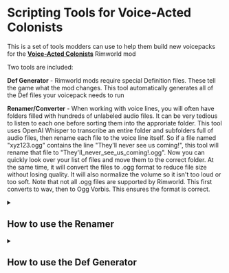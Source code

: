 # Scripting Tools for Voice-Acted Colonists

This is a set of tools modders can use to help them build new voicepacks for the [<b>Voice-Acted Colonists</b>](https://steamcommunity.com/sharedfiles/filedetails/?id=3306119571) Rimworld mod

Two tools are included:


**Def Generator** - Rimworld mods require special Definition files. These tell the game what the mod changes. This tool automatically generates all of  the Def files your voicepack needs to run

**Renamer/Converter** - When working with voice lines, you will often have folders filled with hundreds of unlabeled audio files. It can be very tedious to listen to each one before sorting them into the approriate folder. This tool uses OpenAI Whisper to transcribe an entire folder and subfolders full of audio files, then rename each file to the voice line itself. So if a file named "xyz123.ogg" contains the line "They'll never see us coming!", this tool will rename that file to "They'll_never_see_us_coming!.ogg". Now you can quickly look over your list of files and move them to the correct folder. At the same time, it will convert the files to .ogg format to reduce file size without losing quality. It will also normalize the volume so it isn't too loud or too soft. Note that not all .ogg files are supported by Rimworld. This first converts to wav, then to Ogg Vorbis. This ensures the format is correct.

<details>
<summary><h2>How to use the Renamer</h2></summary>

1. Download a specific version of Whisper: https://github.com/Purfview/whisper-standalone-win. Be aware that this download is over 1GB compressed, and almost 4GB when unzipped

2. Extract the downloaded Faster-Whisper-XXL

3. Place the contents of the "RenameAudio" folder in the folder which contains Faster-Whisper-XXL.exe

4. Copy your voice line audio files into the RenameThese folder

5. Make sure you close any audio players or anything that might be using these files

6. Run "RenameAudio.bat"

All audio files in the RenameThese folder and any subfolders will be renamed and converted

Audio files that are shorter than one or two seconds, as well as some files that only contain grunts but no actual words, will be renamed with a number (1.ogg, 2.ogg, etc)

If you have an Nvidia GPU, Whisper will use it to process your files very quickly. If you have an AMD GPU, your CPU will be used instead. With my CPU (i9 12900K), this will process about 70 voice lines per minute.

Question marks are not allowed in Windows file names, and will be replaced with a "~" symbol.

Currently the script shows only a small indicator that it is processing. Later I will add a more complete progress indicator.

The Transcription folders will be left for debugging purposes.

If you run into any problems, send me both of the log files that are generated.
</details>

<details>
<summary><h2>How to use the Def Generator</h2></summary>

1. Extract the GenerateDefs folder

2. Your file structure MUST be the same as this voicepack

3. Sounds/VAC/YourProjectName is the project folder. Name your project folder whatever you like.

4. Put your voices in the Male and Female folders

5. Put your sound files in Attack, Select, Move, Downed, and Death folders

6. Double click "GenerateDefs.bat". This automatically generates all of the SoundDefs and VoicePackDefs for your mod.

7. Make sure you delete the .bat and .ps1 files before uploading your voicepack to Steam

### Here's how it works (and doesn't work):

It scans for all sound files in the Sounds/VAC/Project/Gender/Voice/Action folders. It adds appropriate defs for each of these into the SoundDef and VoicePackDef for that voice. If a folder exists that is empty, it does not add a def.

Currently only .ogg files are supported, only Male and Female genders are supported, and only Attack, Select, Move, Downed, and Death actions are supported. All of these can be expanded easily at a later date.

These scripts have been verified to work fine with this voicepack and with the DirtyBomb voicepack, but have not been tested with any other voicepack. As long as your file types and folder structure match, it should work fine. If you have any issues, you can bring it up on this repo, in discord, or you can fork this and modify to suit your needs.
